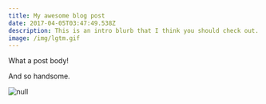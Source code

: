 ```yaml
---
title: My awesome blog post
date: 2017-04-05T03:47:49.538Z
description: This is an intro blurb that I think you should check out.
image: /img/lgtm.gif
---
```


What a post body!

And so handsome.

![null](/img/debate-dance.gif)


